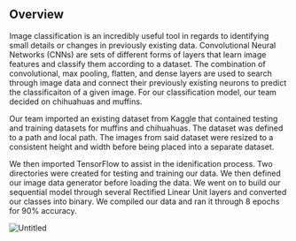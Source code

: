  ## Overview
 Image classification is an incredibly useful tool in regards to identifying small details or changes in previously existing data. Convolutional Neural Networks (CNNs) are sets of different forms of layers that learn image features and classify them according to a dataset. The combination of convolutional, max pooling, flatten, and dense layers are used to search through image data and connect their previously existing neurons to predict the classificaiton of a given image. For our classification model, our team decided on chihuahuas and muffins.

 Our team imported an existing dataset from Kaggle that contained testing and training datasets for muffins and chihuahuas. The dataset was defined to a path and local path. The images from said dataset were resized to a consistent height and width before being placed into a separate dataset. 

 We then imported TensorFlow to assist in the idenification process. Two directories were created for testing and training our data. We then defined our image data generator before loading the data. We went on to build our sequential model through several Rectified Linear Unit layers and converted our classes into binary. We compiled our data and ran it through 8 epochs for 90% accuracy. 

 ![Untitled](https://github.com/user-attachments/assets/c18c3d86-d3f7-47cd-afca-f756671a36b4)

